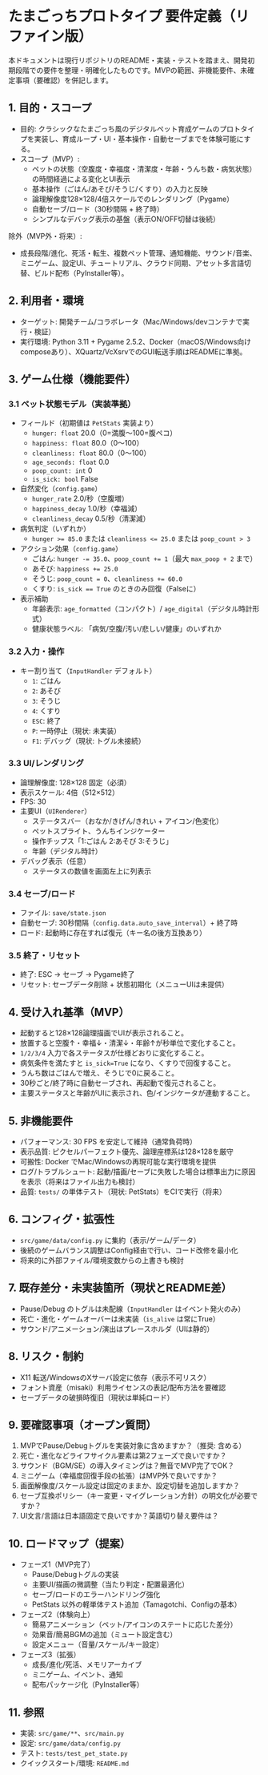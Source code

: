 # たまごっちプロトタイプ 要件定義（リファイン版）

本ドキュメントは現行リポジトリのREADME・実装・テストを踏まえ、開発初期段階での要件を整理・明確化したものです。MVPの範囲、非機能要件、未確定事項（要確認）を併記します。

## 1. 目的・スコープ
- 目的: クラシックなたまごっち風のデジタルペット育成ゲームのプロトタイプを実装し、育成ループ・UI・基本操作・自動セーブまでを体験可能にする。
- スコープ（MVP）:
  - ペットの状態（空腹度・幸福度・清潔度・年齢・うんち数・病気状態）の時間経過による変化とUI表示
  - 基本操作（ごはん/あそび/そうじ/くすり）の入力と反映
  - 論理解像度128×128/4倍スケールでのレンダリング（Pygame）
  - 自動セーブ/ロード（30秒間隔 + 終了時）
  - シンプルなデバッグ表示の基盤（表示ON/OFF切替は後続）

除外（MVP外・将来）:
- 成長段階/進化、死活・転生、複数ペット管理、通知機能、サウンド/音楽、ミニゲーム、設定UI、チュートリアル、クラウド同期、アセット多言語切替、ビルド配布（PyInstaller等）。

## 2. 利用者・環境
- ターゲット: 開発チーム/コラボレータ（Mac/Windows/devコンテナで実行・検証）
- 実行環境: Python 3.11 + Pygame 2.5.2、Docker（macOS/Windows向けcomposeあり）、XQuartz/VcXsrvでのGUI転送手順はREADMEに準拠。

## 3. ゲーム仕様（機能要件）

### 3.1 ペット状態モデル（実装準拠）
- フィールド（初期値は `PetStats` 実装より）
  - `hunger: float` 20.0（0=満腹〜100=腹ペコ）
  - `happiness: float` 80.0（0〜100）
  - `cleanliness: float` 80.0（0〜100）
  - `age_seconds: float` 0.0
  - `poop_count: int` 0
  - `is_sick: bool` False
- 自然変化（`config.game`）
  - `hunger_rate` 2.0/秒（空腹増）
  - `happiness_decay` 1.0/秒（幸福減）
  - `cleanliness_decay` 0.5/秒（清潔減）
- 病気判定（いずれか）
  - `hunger >= 85.0` または `cleanliness <= 25.0` または `poop_count > 3`
- アクション効果（`config.game`）
  - ごはん: `hunger -= 35.0`、`poop_count += 1`（最大 `max_poop + 2` まで）
  - あそび: `happiness += 25.0`
  - そうじ: `poop_count = 0`、`cleanliness += 60.0`
  - くすり: `is_sick == True` のときのみ回復（Falseに）
- 表示補助
  - 年齢表示: `age_formatted`（コンパクト）/ `age_digital`（デジタル時計形式）
  - 健康状態ラベル: 「病気/空腹/汚い/悲しい/健康」のいずれか

### 3.2 入力・操作
- キー割り当て（`InputHandler` デフォルト）
  - `1`: ごはん
  - `2`: あそび
  - `3`: そうじ
  - `4`: くすり
  - `ESC`: 終了
  - `P`: 一時停止（現状: 未実装）
  - `F1`: デバッグ（現状: トグル未接続）

### 3.3 UI/レンダリング
- 論理解像度: 128×128 固定（必須）
- 表示スケール: 4倍（512×512）
- FPS: 30
- 主要UI（`UIRenderer`）
  - ステータスバー（おなか/きげん/きれい + アイコン/色変化）
  - ペットスプライト、うんちインジケーター
  - 操作チップス「1:ごはん 2:あそび 3:そうじ」
  - 年齢（デジタル時計）
- デバッグ表示（任意）
  - ステータスの数値を画面左上に列表示

### 3.4 セーブ/ロード
- ファイル: `save/state.json`
- 自動セーブ: 30秒間隔（`config.data.auto_save_interval`）+ 終了時
- ロード: 起動時に存在すれば復元（キー名の後方互換あり）

### 3.5 終了・リセット
- 終了: ESC → セーブ → Pygame終了
- リセット: セーブデータ削除 + 状態初期化（メニューUIは未提供）

## 4. 受け入れ基準（MVP）
- 起動すると128×128論理描画でUIが表示されること。
- 放置すると空腹↑・幸福↓・清潔↓・年齢↑が秒単位で変化すること。
- `1/2/3/4` 入力で各ステータスが仕様どおりに変化すること。
- 病気条件を満たすと `is_sick=True` になり、くすりで回復すること。
- うんち数はごはんで増え、そうじで0に戻ること。
- 30秒ごと/終了時に自動セーブされ、再起動で復元されること。
- 主要ステータスと年齢がUIに表示され、色/インジケータが連動すること。

## 5. 非機能要件
- パフォーマンス: 30 FPS を安定して維持（通常負荷時）
- 表示品質: ピクセルパーフェクト優先、論理座標系は128×128を厳守
- 可搬性: Docker でMac/Windowsの再現可能な実行環境を提供
- ログ/トラブルシュート: 起動/描画/セーブに失敗した場合は標準出力に原因を表示（将来はファイル出力も検討）
- 品質: `tests/` の単体テスト（現状: PetStats）をCIで実行（将来）

## 6. コンフィグ・拡張性
- `src/game/data/config.py` に集約（表示/ゲーム/データ）
- 後続のゲームバランス調整はConfig経由で行い、コード改修を最小化
- 将来的に外部ファイル/環境変数からの上書きも検討

## 7. 既存差分・未実装箇所（現状とREADME差）
- Pause/Debug のトグルは未配線（`InputHandler` はイベント発火のみ）
- 死亡・進化・ゲームオーバーは未実装（`is_alive` は常にTrue）
- サウンド/アニメーション/演出はプレースホルダ（UIは静的）

## 8. リスク・制約
- X11 転送/WindowsのXサーバ設定に依存（表示不可リスク）
- フォント資産（misaki）利用ライセンスの表記/配布方法を要確認
- セーブデータの破損時復旧（現状は単純ロード）

## 9. 要確認事項（オープン質問）
1) MVPでPause/Debugトグルを実装対象に含めますか？（推奨: 含める）
2) 死亡・進化などライフサイクル要素は第2フェーズで良いですか？
3) サウンド（BGM/SE）の導入タイミングは？無音でMVP完了でOK？
4) ミニゲーム（幸福度回復手段の拡張）はMVP外で良いですか？
5) 画面解像度/スケール設定は固定のままか、設定切替を追加しますか？
6) セーブ互換ポリシー（キー変更・マイグレーション方針）の明文化が必要ですか？
7) UI文言/言語は日本語固定で良いですか？英語切り替え要件は？

## 10. ロードマップ（提案）
- フェーズ1（MVP完了）
  - Pause/Debugトグルの実装
  - 主要UI/描画の微調整（当たり判定・配置最適化）
  - セーブ/ロードのエラーハンドリング強化
  - PetStats 以外の軽単体テスト追加（Tamagotchi、Configの基本）
- フェーズ2（体験向上）
  - 簡易アニメーション（ペット/アイコンのステートに応じた差分）
  - 効果音/簡易BGMの追加（ミュート設定含む）
  - 設定メニュー（音量/スケール/キー設定）
- フェーズ3（拡張）
  - 成長/進化/死活、メモリアーカイブ
  - ミニゲーム、イベント、通知
  - 配布パッケージ化（PyInstaller等）

## 11. 参照
- 実装: `src/game/**`、`src/main.py`
- 設定: `src/game/data/config.py`
- テスト: `tests/test_pet_state.py`
- クイックスタート/環境: `README.md`

